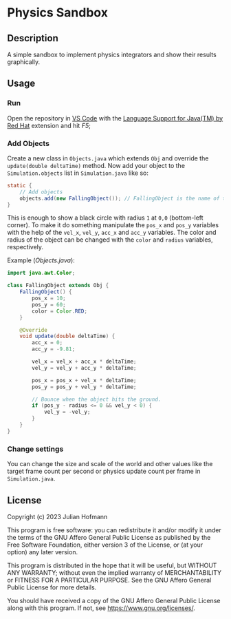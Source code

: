 # Physics Sandbox

## Description

A simple sandbox to implement physics integrators and show their results graphically.

## Usage

### Run

Open the repository in [VS Code](https://code.visualstudio.com) with the [Language Support for Java(TM) by Red Hat](https://marketplace.visualstudio.com/items?itemName=redhat.java) extension and hit *F5*;

### Add Objects

Create a new class in `Objects.java` which extends `Obj` and override the `update(double deltaTime)` method.
Now add your object to the `Simulation.objects` list in `Simulation.java` like so:

```java
static {
    // Add objects
    objects.add(new FallingObject()); // FallingObject is the name of the new object
}
```

This is enough to show a black circle with radius `1` at `0,0` (bottom-left corner).
To make it do something manipulate the `pos_x` and `pos_y` variables with the help of the `vel_x`, `vel_y`, `acc_x` and `acc_y` variables.
The color and radius of the object can be changed with the `color` and `radius` variables, respectively.

Example (*Objects.java*):

```java
import java.awt.Color;

class FallingObject extends Obj {
    FallingObject() {
        pos_x = 10;
        pos_y = 60;
        color = Color.RED;
    }

    @Override
    void update(double deltaTime) {
        acc_x = 0;
        acc_y = -9.81;

        vel_x = vel_x + acc_x * deltaTime;
        vel_y = vel_y + acc_y * deltaTime;

        pos_x = pos_x + vel_x * deltaTime;
        pos_y = pos_y + vel_y * deltaTime;

        // Bounce when the object hits the ground.
        if (pos_y - radius <= 0 && vel_y < 0) {
            vel_y = -vel_y;
        }
    }
}
```

### Change settings

You can change the size and scale of the world and other values like the target frame count per second or physics update count per frame in `Simulation.java`.

## License

Copyright (c) 2023 Julian Hofmann

This program is free software: you can redistribute it and/or modify
it under the terms of the GNU Affero General Public License as published
by the Free Software Foundation, either version 3 of the License, or
(at your option) any later version.

This program is distributed in the hope that it will be useful,
but WITHOUT ANY WARRANTY; without even the implied warranty of
MERCHANTABILITY or FITNESS FOR A PARTICULAR PURPOSE.  See the
GNU Affero General Public License for more details.

You should have received a copy of the GNU Affero General Public License
along with this program.  If not, see <https://www.gnu.org/licenses/>.
